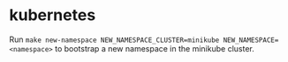 # kubernetes

Run `make new-namespace NEW_NAMESPACE_CLUSTER=minikube NEW_NAMESPACE=<namespace>` to bootstrap a new namespace in the minikube cluster.
